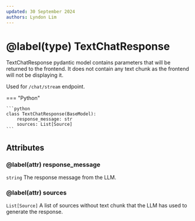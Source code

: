 ```yaml
---
updated: 30 September 2024
authors: Lyndon Lim
---
```


# @label(type) TextChatResponse

TextChatResponse pydantic model contains parameters that will be returned to the frontend.
It does not contain any text chunk as the frontend will not be displaying it.

Used for `/chat/stream` endpoint.

=== "Python"

    ```python
    class TextChatResponse(BaseModel):
        response_message: str
        sources: List[Source]
    ```

## Attributes

### @label(attr) response_message

`string` The response message from the LLM.

### @label(attr) sources

`List[Source]` A list of sources without text chunk that the LLM has used to generate the response.
